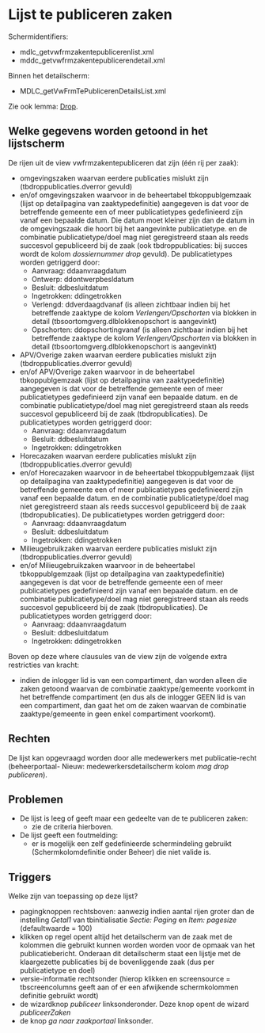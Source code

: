 # Lijst te publiceren zaken

Schermidentifiers:

- mdlc_getvwfrmzakentepublicerenlist.xml
- mddc_getvwfrmzakentepublicerendetail.xml

Binnen het detailscherm:

- MDLC_getVwFrmTePublicerenDetailsList.xml

Zie ook lemma: [Drop](/docs/instellen_inrichten/drop.md).

## Welke gegevens worden getoond in het lijstscherm

De rijen uit de view vwfrmzakentepubliceren dat zijn (één rij per zaak):

- omgevingszaken waarvan eerdere publicaties mislukt zijn (tbdroppublicaties.dverror gevuld)
- en/of omgevingszaken waarvoor in de beheertabel tbkoppublgemzaak (lijst op detailpagina van zaaktypedefinitie) aangegeven is dat voor de betreffende gemeente een of meer publicatietypes gedefinieerd zijn vanaf een bepaalde datum. Die datum moet kleiner zijn dan de datum in de omgevingszaak die hoort bij het aangevinkte publicatietype. en de combinatie publicatietype/doel mag niet geregistreerd staan als reeds succesvol gepubliceerd bij de zaak (ook tbdroppublicaties: bij succes wordt de kolom _dossiernummer drop_ gevuld). De publicatietypes worden getriggerd door:
  - Aanvraag: ddaanvraagdatum
  - Ontwerp: ddontwerpbesldatum
  - Besluit: ddbesluitdatum
  - Ingetrokken: ddingetrokken
  - Verlengd: ddverdaagdvanaf (is alleen zichtbaar indien bij het betreffende zaaktype de kolom _Verlengen/Opschorten_ via blokken in detail (tbsoortomgverg.dlblokkenopschort is aangevinkt)
  - Opschorten: ddopschortingvanaf (is alleen zichtbaar indien bij het betreffende zaaktype de kolom _Verlengen/Opschorten_ via blokken in detail (tbsoortomgverg.dlblokkenopschort is aangevinkt)
- APV/Overige zaken waarvan eerdere publicaties mislukt zijn (tbdroppublicaties.dverror gevuld)
- en/of APV/Overige zaken waarvoor in de beheertabel tbkoppublgemzaak (lijst op detailpagina van zaaktypedefinitie) aangegeven is dat voor de betreffende gemeente een of meer publicatietypes gedefinieerd zijn vanaf een bepaalde datum. en de combinatie publicatietype/doel mag niet geregistreerd staan als reeds succesvol gepubliceerd bij de zaak (tbdropublicaties). De publicatietypes worden getriggerd door:
  - Aanvraag: ddaanvraagdatum
  - Besluit: ddbesluitdatum
  - Ingetrokken: ddingetrokken
- Horecazaken waarvan eerdere publicaties mislukt zijn (tbdroppublicaties.dverror gevuld)
- en/of Horecazaken waarvoor in de beheertabel tbkoppublgemzaak (lijst op detailpagina van zaaktypedefinitie) aangegeven is dat voor de betreffende gemeente een of meer publicatietypes gedefinieerd zijn vanaf een bepaalde datum. en de combinatie publicatietype/doel mag niet geregistreerd staan als reeds succesvol gepubliceerd bij de zaak (tbdropublicaties). De publicatietypes worden getriggerd door:
  - Aanvraag: ddaanvraagdatum
  - Besluit: ddbesluitdatum
  - Ingetrokken: ddingetrokken
- Milieugebruikzaken waarvan eerdere publicaties mislukt zijn (tbdroppublicaties.dverror gevuld)
- en/of Milieugebruikzaken waarvoor in de beheertabel tbkoppublgemzaak (lijst op detailpagina van zaaktypedefinitie) aangegeven is dat voor de betreffende gemeente een of meer publicatietypes gedefinieerd zijn vanaf een bepaalde datum. en de combinatie publicatietype/doel mag niet geregistreerd staan als reeds succesvol gepubliceerd bij de zaak (tbdropublicaties). De publicatietypes worden getriggerd door:
  - Aanvraag: ddaanvraagdatum
  - Besluit: ddbesluitdatum
  - Ingetrokken: ddingetrokken

Boven op deze where clausules van de view zijn de volgende extra restricties van kracht:

- indien de inlogger lid is van een compartiment, dan worden alleen die zaken getoond waarvan de combinatie zaaktype/gemeente voorkomt in het betreffende compartiment (en dus als de inlogger GEEN lid is van een compartiment, dan gaat het om de zaken waarvan de combinatie zaaktype/gemeente in geen enkel compartiment voorkomt).

## Rechten

De lijst kan opgevraagd worden door alle medewerkers met publicatie-recht (beheerportaal- Nieuw: medewerkersdetailscherm kolom _mag drop publiceren_).

## Problemen

- De lijst is leeg of geeft maar een gedeelte van de te publiceren zaken:
  - zie de criteria hierboven.
- De lijst geeft een foutmelding:
  - er is mogelijk een zelf gedefinieerde schermindeling gebruikt (Schermkolomdefinitie onder Beheer) die niet valide is.

## Triggers

Welke zijn van toepassing op deze lijst?

- pagingknoppen rechtsboven: aanwezig indien aantal rijen groter dan de instelling _Getal1_ van tbinitialisatie _Sectie: Paging_ en _Item: pagesize_ (defaultwaarde = 100)
- klikken op regel opent altijd het detailscherm van de zaak met de kolommen die gebruikt kunnen worden worden voor de opmaak van het publicatiebericht. Onderaan dit detailscherm staat een lijstje met de klaargezette publicaties bij de bovenliggende zaak (dus per publicatietype en doel)
- versie-informatie rechtsonder (hierop klikken en screensource = tbscreencolumns geeft aan of er een afwijkende schermkolommen definitie gebruikt wordt)
- de wizardknop _publiceer_ linksonderonder. Deze knop opent de wizard _publiceerZaken_
- de knop _ga naar zaakportaal_ linksonder.

